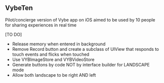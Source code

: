 VybeTen
-------

Pilot/concierge version of Vybe app on iOS aimed to be used by 10 people for sharing experiences in real time 

[TO DO]
- Release memory when entered in background
- Remove Record button and create a subclass of UIView that responds to touch events and flicks when touched
- Use VYBImageStore and VYBVideoStore
- Generate buttons by code NOT by interface builder for LANDSCAPE mode
- Allow both landscape to be right AND left
